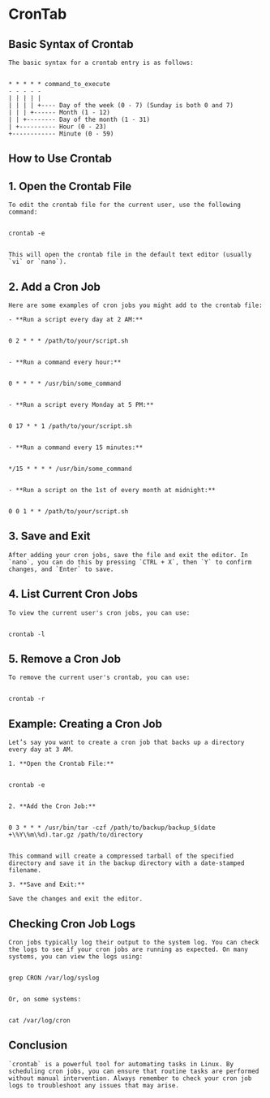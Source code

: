 # CronTab 

## Basic Syntax of Crontab

	The basic syntax for a crontab entry is as follows:

	
	* * * * * command_to_execute
	- - - - -
	| | | | |
	| | | | +---- Day of the week (0 - 7) (Sunday is both 0 and 7)
	| | | +------ Month (1 - 12)
	| | +-------- Day of the month (1 - 31)
	| +---------- Hour (0 - 23)
	+------------ Minute (0 - 59)
	

## How to Use Crontab

## 1. **Open the Crontab File**

	To edit the crontab file for the current user, use the following command:

	
	crontab -e
	

	This will open the crontab file in the default text editor (usually `vi` or `nano`).

## 2. **Add a Cron Job**

	Here are some examples of cron jobs you might add to the crontab file:

	- **Run a script every day at 2 AM:**

	
	0 2 * * * /path/to/your/script.sh
	

	- **Run a command every hour:**

	
	0 * * * * /usr/bin/some_command


	- **Run a script every Monday at 5 PM:**

	
	0 17 * * 1 /path/to/your/script.sh
	

	- **Run a command every 15 minutes:**

	
	*/15 * * * * /usr/bin/some_command
	

	- **Run a script on the 1st of every month at midnight:**

	
	0 0 1 * * /path/to/your/script.sh
	

## 3. **Save and Exit**

	After adding your cron jobs, save the file and exit the editor. In `nano`, you can do this by pressing `CTRL + X`, then `Y` to confirm changes, and `Enter` to save.

## 4. **List Current Cron Jobs**

	To view the current user's cron jobs, you can use:

	
	crontab -l
	

## 5. **Remove a Cron Job**

	To remove the current user's crontab, you can use:


	crontab -r
	

## Example: Creating a Cron Job

	Let’s say you want to create a cron job that backs up a directory every day at 3 AM.

	1. **Open the Crontab File:**

	
	crontab -e
	

	2. **Add the Cron Job:**

	
	0 3 * * * /usr/bin/tar -czf /path/to/backup/backup_$(date +\%Y\%m\%d).tar.gz /path/to/directory
	

	This command will create a compressed tarball of the specified directory and save it in the backup directory with a date-stamped filename.

	3. **Save and Exit:**

	Save the changes and exit the editor.

## Checking Cron Job Logs

	Cron jobs typically log their output to the system log. You can check the logs to see if your cron jobs are running as expected. On many systems, you can view the logs using:

	
	grep CRON /var/log/syslog
	

	Or, on some systems:

	
	cat /var/log/cron
	

## Conclusion

	`crontab` is a powerful tool for automating tasks in Linux. By scheduling cron jobs, you can ensure that routine tasks are performed without manual intervention. Always remember to check your cron job logs to troubleshoot any issues that may arise.